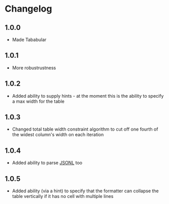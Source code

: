 # Changelog

## 1.0.0

* Made Tababular

## 1.0.1

* More robustrustness

## 1.0.2

* Added ability to supply hints - at the moment this is the ability to specify a max width for the table

## 1.0.3

* Changed total table width constraint algorithm to cut off one fourth of the widest column's width on each iteration

## 1.0.4

* Added ability to parse [JSONL](http://jsonlines.org/) too

## 1.0.5

* Added ability (via a hint) to specify that the formatter can collapse the table vertically if it has no cell with multiple lines